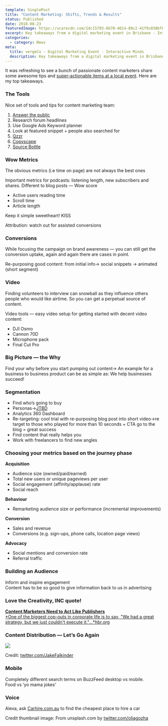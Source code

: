 ```yaml
---
template: SinglePost
title: "Content Marketing: Shifts, Trends & Results"
status: Published
date: 2018-08-23
featuredImage: https://ucarecdn.com/1dc15703-6b70-4014-89c2-41f9c038bf63/
excerpt: Key takeaways from a digital marketing event in Brisbane - Interactive Minds.
categories:
  - category: News
meta:
  title: vergeCo - Digital Marketing Event - Interactive Minds
  description: Key takeaways from a digital marketing event in Brisbane - Interactive Minds.
---
```

It was refreshing to see a bunch of passionate content marketers share some awesome tips and [super-actionable items at a local event](https://www.interactiveminds.com/events/details/interactive-minds-brisbane-presents-content-marketing-shifts-trends-results). Here are my top takeaways.

### The Tools

Nice set of tools and tips for content marketing team:

1. [Answer the public](https://answerthepublic.com/)
2. Research forum headlines
3. Use Google Ads Keyword planner
4. Look at featured snippet + people also searched for
5. [Qzzr](https://www.qzzr.com/)
6. [Copyscape](https://www.copyscape.com/)
7. [Source Bottle](https://www.sourcebottle.com/)

### **Wow Metrics**

The obvious metrics (i.e time on page) are not always the best ones

Important metrics for podcasts: listening length, new subscribers and shares. Different to blog posts — Wow score

* Active users reading time
* Scroll time
* Article length

Keep it simple sweetheart! KISS

Attribution: watch out for assisted conversions

### Conversions

While focusing the campaign on brand awareness — you can still get the conversion uptake, again and again there are cases in point.

Re-purposing good content: from initial info-> social snippets -> animated (short segment)

### Video

Finding volunteers to interview can snowball as they influence others people who would like airtime. So you can get a perpetual source of content.

Video tools — easy video setup for getting started with decent video content:

* DJI Osmo
* Cannon 70D
* Microphone pack
* Final Cut Pro

### Big Picture — the Why

Find your why before you start pumping out content-> An example for a business to business product can be as simple as: We help businesses succeed!

### Segmentation

* Find who’s going to buy
* Personas->[JTBD](https://www.amazon.com.au/Competing-Against-Luck-Innovation-Customer/dp/0062435612)
* Analytics 360 Dashboard
* Re-targeting: cool trial with re-purposing blog post into short video->re target to those who played for more than 10 seconds + CTA go to the blog = great success
* Find content that really helps you
* Work with freelancers to find new angles

### Choosing your metrics based on the journey phase

**Acquisition**

* Audience size (owned/paid/earned)
* Total new users or unique pageviews per user
* Social engagement (affinity/applause) rate
* Social reach

**Behaviour**

* Remarketing audience size or performance (incremental improvements)

**Conversion**

* Sales and revenue
* Conversions (e.g. sign-ups, phone calls, location page views)

**Advocacy**

* Social mentions and conversion rate
* Referral traffic

### Building an Audience

Inform and inspire engagement\
Content has to be so good to give information back to us in advertising

### Love the Creativity, INC quote!

[**Content Marketers Need to Act Like Publishers**\
*One of the biggest cop-outs in corporate life is to say, "We had a great strategy, but we just couldn't execute it."…*hbr.org](https://hbr.org/2016/03/content-marketers-need-to-act-like-publishers "https\://hbr.org/2016/03/content-marketers-need-to-act-like-publishers")[](https://hbr.org/2016/03/content-marketers-need-to-act-like-publishers)

### Content Distribution — Let’s Go Again

![](https://cdn-images-1.medium.com/max/800/0*ga-U3MDohEKiLnp9)

Credit: [twitter.com/JakeFalkinder](https://twitter.com/JakeFalkinder)

### Mobile

Completely different search terms on BuzzFeed desktop vs mobile.\
Food vs ‘yo mama jokes’

### Voice

Alexa, ask [Carhire.com.au](https://www.carhire.com.au/) to find the cheapest place to hire a car

Credit thumbnail image: From unsplash.com by [twitter.com/oliagozha](https://unsplash.com/@olia/portfolio)